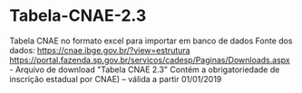 # Tabela-CNAE-2.3
Tabela CNAE no formato excel para importar em banco de dados
Fonte dos dados:
https://cnae.ibge.gov.br/?view=estrutura
https://portal.fazenda.sp.gov.br/servicos/cadesp/Paginas/Downloads.aspx - Arquivo de download "Tabela CNAE 2.3"
Contém a obrigatoriedade de inscrição estadual por CNAE) – válida a partir 01/01/2019
